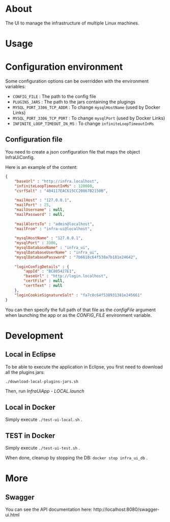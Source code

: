 # About

The UI to manage the infrastructure of multiple Linux machines.

# Usage

# Configuration environment

Some configuration options can be overridden with the environment variables:

* `CONFIG_FILE` : The path to the config file
* `PLUGINS_JARS` : The path to the jars containing the plugings
* `MYSQL_PORT_3306_TCP_ADDR` : To change `mysqlHostName` (used by Docker Links)
* `MYSQL_PORT_3306_TCP_PORT` : To change `mysqlPort` (used by Docker Links)
* `INFINITE_LOOP_TIMEOUT_IN_MS` : To change `infiniteLoopTimeoutInMs`

## Configuration file

You need to create a json configuration file that maps the object InfraUiConfig.

Here is an example of the content:

```json
{
	"baseUrl" : "http://infra.localhost",
	"infiniteLoopTimeoutInMs" : 120000,
	"csrfSalt" : "404117EAC615CC20867B2150B",
	
	"mailHost" : "127.0.0.1",
	"mailPort" : 25,
	"mailUsername" : null,
	"mailPassword" : null,
	
	"mailAlertsTo" : "admin@localhost",
	"mailFrom" : "infra-ui@localhost",
	
	"mysqlHostName" : "127.0.0.1",
	"mysqlPort" : 3306,
	"mysqlDatabaseName" : "infra_ui",
	"mysqlDatabaseUserName" : "infra_ui",
	"mysqlDatabasePassword" : "7b6618c64f538a7b181e24642",
	
	"loginConfigDetails" : {
		"appId" : "BC805427E1",
		"baseUrl" : "http://login.localhost",
		"certFile" : null,
		"certText" : null
	},
	"loginCookieSignatureSalt" : "fa7c8c64f538931381e245661"
}
```

You can then specify the full path of that file as the *configFile* argument when launching the app or as the
*CONFIG_FILE* environment variable.

# Development

## Local in Eclipse

To be able to execute the application in Eclipse, you first need to download all the plugins jars:

```bash
./download-local-plugins-jars.sh
```

Then, run *InfraUiApp - LOCAL.launch*

## Local in Docker

Simply execute `./test-ui-local.sh` .

## TEST in Docker

Simply execute `./test-ui-test.sh` .

When done, cleanup by stopping the DB: `docker stop infra_ui_db` .

# More

## Swagger

You can see the API documentation here: http://localhost:8080/swagger-ui.html

